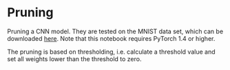 # Pruning

Pruning a CNN model. They are tested on the MNIST data set, which can be downloaded [here](https://www.kaggle.com/c/digit-recognizer). Note that this notebook requires PyTorch 1.4 or higher.

The pruning is based on thresholding, i.e. calculate a threshold value and set all weights lower than the threshold to zero.